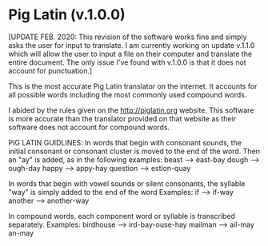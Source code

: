 # Pig Latin (v.1.0.0)

[UPDATE FEB. 2020: This revision of the software works fine and simply asks the user for input to translate. I am currently working on update v.1.1.0 which will allow the user to input a file on their computer and translate the entire document. The only issue I've found with v.1.0.0 is that it does not account for punctuation.]

This is the most accurate Pig Latin translator on the internet. It accounts for all possible words including the most commonly used compound words.

I abided by the rules given on the http://piglatin.org website. 
This software is more accurate than the translator provided on that website as their software does not account for compound words.


PIG LATIN GUIDLINES:
In words that begin with consonant sounds, the initial consonant or consonant cluster is moved to the end of the word. Then
an "ay" is added, as in the following examples:
beast --> east-bay
dough --> ough-day
happy --> appy-hay
question --> estion-quay

In words that begin with vowel sounds or silent consonants,
the syllable "way" is simply added to the end of the word
Examples:
if --> if-way
another --> another-way

In compound words, each component word or syllable is transcribed separately.
Examples: 
birdhouse --> ird-bay-ouse-hay
mailman --> ail-may an-may
